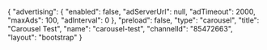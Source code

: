 {
    "advertising": {
        "enabled": false,
        "adServerUrl": null,
        "adTimeout": 2000,
        "maxAds": 100,
        "adInterval": 0
    },
    "preload": false,
    "type": "carousel",
    "title": "Carousel Test",
    "name": "carousel-test",
    "channelId": "85472663",
    "layout": "bootstrap"
}